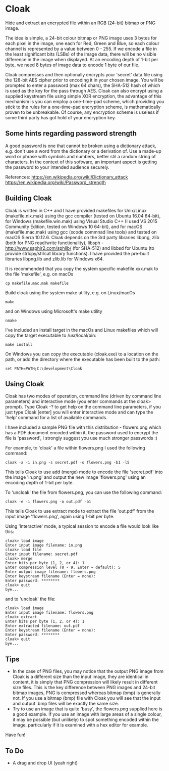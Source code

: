 # Cloak
Hide and extract an encrypted file within an RGB (24-bit) bitmap or PNG image. 

The idea is simple, a 24-bit colour bitmap or PNG image uses 3 bytes for each pixel in the image, one each for Red, Green and Blue, so each colour channel is represented by a value between 0 - 255. If we encode a file in the least significant bits (LSBs) of the image data, there will be no visible difference in the image when displayed. At an encoding depth of 1-bit per byte, we need 8 bytes of image data to encode 1 byte of our file.

Cloak compresses and then optionally encrypts your 'secret' data file using the 128-bit AES cipher prior to encoding it in your chosen image. You will be prompted to enter a password (max 64 chars), the SHA-512 hash of which is used as the key for the pass through AES. Cloak can also encrypt using a supplied keystream file using simple XOR encryption, the advantage of this mechanism is you can employ a one-time-pad scheme, which providing you stick to the rules for a one-time-pad encryption scheme, is mathematically proven to be unbreakable. Of course, any encryption scheme is useless if some third party has got hold of your encryption key.

Some hints regarding password strength
--------------------------------------
A good password is one that cannot be broken using a dictionary attack, e.g. don't use a word from the dictionary or a derivation of. Use a made-up word or phrase with symbols and numbers, better stil a random string of characters. In the context of this software, an important aspect is getting the password to your intended audience securely.

References:
https://en.wikipedia.org/wiki/Dictionary_attack
https://en.wikipedia.org/wiki/Password_strength

Building Cloak
--------------
Cloak is written in C++ and I have provided makefiles for Unix/Linux (makefile.nix.mak) using the gcc compiler (tested on Ubuntu 16.04 64-bit), for Windows (makefile.win.mak) using Visual Studio C++ (I used VS 2015 Community Edition, tested on Windows 10 64-bit), and for macOS (makefile.mac.mak) using gcc (xcode commnad line tools) and tested on macOS Sierra 10.12.6. Cloak depends on the 3rd party libraries libpng, zlib (both for PNG read/write functionality), libsph - http://www.saphir2.com/sphlib/ (for SHA-512) and libbsd for Ubuntu (to provide strlcpy/strlcat library functions). I have provided the pre-built libraries libpng.lib and zlib.lib for Windows x64.

It is recommended that you copy the system specific makefile.xxx.mak to the file 'makefile', e.g. on macOs

    cp makefile.mac.mak makefile

Build cloak using the system make utility, e.g. on Linux/macOs

    make
    
and on Windows using Microsoft's make utility

    nmake

I've included an install target in the macOs and Linux makefiles which will copy the target executable to /usr/local/bin:

    make install
    
On Windows you can copy the executable (cloak.exe) to a location on the path, or add the directory where the executable has been built to the path:

    set PATH=PATH;C:\development\Cloak

Using Cloak
-----------
Cloak has two modes of operation, command line (driven by command line parameters) and interactive mode (you enter commands at the cloak> prompt). Type Cloak -? to get help on the command line parameters, if you just type Cloak [enter] you will enter interactive mode and can type the 'help' command for a list of available commands.

I have included a sample PNG file with this distribution - flowers.png which has a PDF document encoded within it, the password used to encrypt the file is 'password', I strongly suggest you use much stronger passwords :)

For example, to 'cloak' a file within flowers.png I used the following command:

    cloak -a -i in.png -s secret.pdf -o flowers.png -b1 -l5
    
This tells Cloak to use add (merge) mode to encode the file 'secret.pdf' into the image 'in.png' and output the new image 'flowers.png' using an encoding depth of 1-bit per byte.

To 'uncloak' the file from flowers.png, you can use the following command:

    cloak -e -i flowers.png -o out.pdf -b1
    
This tells Cloak to use extract mode to extract the file 'out.pdf' from the input image 'flowers.png', again using 1-bit per byte.

Using 'interactive' mode, a typical session to encode a file would look like this:

    cloak> load image
    Enter input image filename: in.png
    cloak> load file
    Enter input filename: secret.pdf
    cloak> merge
    Enter bits per byte (1, 2, or 4): 1
    Enter compression level (0 - 9, Enter = default): 5
    Enter output image filename: flowers.png
    Enter keystream filename (Enter = none): 
    Enter password: ********
    cloak> quit
    bye...

and to 'uncloak' the file:

    cloak> load image 
    Enter input image filename: flowers.png
    cloak> extract
    Enter bits per byte (1, 2, or 4): 1
    Enter extracted filename: out.pdf
    Enter keystream filename (Enter = none): 
    Enter password: ********
    cloak> quit
    bye...

Tips
----
* In the case of PNG files, you may notice that the output PNG image from Cloak is a different size than the input image, they are identical in content, it is simply that PNG compression will likely result in different size files. This is the key difference between PNG images and 24-bit bitmap images, PNG is compressed whereas bitmap (bmp) is generally not. If you use a bitmap (bmp) file with Cloak you will see that the input and output .bmp files will be exactly the same size.
* Try to use an image that is quite 'busy', the flowers.png supplied here is a good example. If you use an image with large areas of a single colour, it may be possible (but unlikely) to spot something encoded within the image, particularly if it is examined with a hex editor for example.

Have fun!

To Do
-----
* A drag and drop UI (yeah right)
